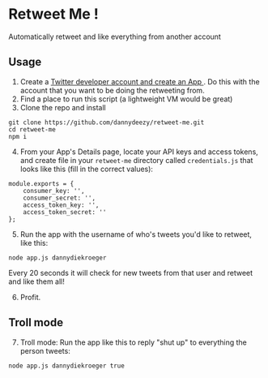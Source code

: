 # Retweet Me !
Automatically retweet and like everything from another account

## Usage
1. Create a [ Twitter developer account and create an App ](https://developer.twitter.com/). Do this with the account that you want to be doing the retweeting from.
2. Find a place to run this script (a lightweight VM would be great)
3. Clone the repo and install
```
git clone https://github.com/dannydeezy/retweet-me.git
cd retweet-me
npm i
```
4. From your App's Details page, locate your API keys and access tokens, and create file in your `retweet-me` directory called `credentials.js` that looks like this (fill in the correct values):
```
module.exports = {
    consumer_key: '',
    consumer_secret: '',
    access_token_key: '',
    access_token_secret: ''
};
```
5. Run the app with the username of who's tweets you'd like to retweet, like this:
```
node app.js dannydiekroeger
```
Every 20 seconds it will check for new tweets from that user and retweet and like them all!

6. Profit.

## Troll mode

7. Troll mode: Run the app like this to reply "shut up" to everything the person tweets:
```
node app.js dannydiekroeger true
```